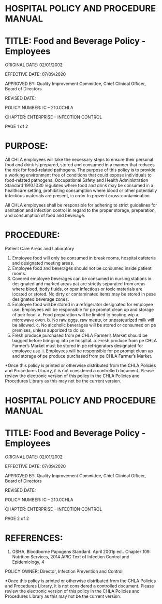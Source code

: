 # HOSPITAL POLICY AND PROCEDURE MANUAL

# TITLE: Food and Beverage Policy - Employees

ORIGINAL DATE: 02/01/2002

EFFECTIVE DATE: 07/09/2020

APPROVED BY: Quality Improvement Committee, Chief Clinical Officer, Board of Directors

REVISED DATE:

POLICY NUMBER: IC – 210.0CHLA

CHAPTER: ENTERPRISE – INFECTION CONTROL

PAGE 1 of 2

# PURPOSE:

All CHLA employees will take the necessary steps to ensure their personal food and drink is prepared, stored and consumed in a manner that reduces the risk for food-related pathogens. The purpose of this policy is to provide a working environment free of conditions that could expose individuals to food-related pathogens. Occupational Safety and Health Administration Standard 1910.1030 regulates where food and drink may be consumed in a healthcare setting, prohibiting consumption where blood or other potentially infectious materials are present, in order to prevent cross-contamination.

All CHLA employees shall be responsible for adhering to strict guidelines for sanitation and infection control in regard to the proper storage, preparation, and consumption of food and beverage.

# PROCEDURE:

Patient Care Areas and Laboratory

1. Employee food will only be consumed in break rooms, hospital cafeteria and designated meeting areas.
2. Employee food and beverages should not be consumed inside patient rooms.
3. Covered employee beverages can be consumed in nursing stations in designated and marked areas pat are strictly separated from areas where blood, body fluids, or oper infectious or toxic materials are located or stored. No dirty or contaminated items may be stored in pese designated beverage zones.
4. Employee food will be stored in a refrigerator designated for employee use. Employees will be responsible for pe prompt clean up and storage of peir food.
a. Food preparation will be limited to heating wip a microwave oven.
b. No raw eggs, raw meats, or unpasteurized milk will be allowed.
c. No alcoholic beverages will be stored or consumed on pe premises, unless auporized to do so.
5. Fresh produce purchased from pe CHLA Farmer’s Market should be bagged before bringing into pe hospital.
a. Fresh produce from pe CHLA Farmer’s Market must be stored in pe refrigerators designated for employee use.
i. Employees will be responsible for pe prompt clean up and storage of pe produce purchased from pe CHLA Farmer’s Market.

*Once this policy is printed or otherwise distributed from the CHLA Policies and Procedures Library, it is not considered a controlled document. Please review the electronic version of this policy in the CHLA Policies and Procedures Library as this may not be the current version.
# HOSPITAL POLICY AND PROCEDURE MANUAL

# TITLE: Food and Beverage Policy - Employees

ORIGINAL DATE: 02/01/2002

EFFECTIVE DATE: 07/09/2020

APPROVED BY: Quality Improvement Committee, Chief Clinical Officer, Board of Directors

REVISED DATE:

POLICY NUMBER: IC – 210.0CHLA

CHAPTER: ENTERPRISE – INFECTION CONTROL

PAGE 2 of 2

# REFERENCES:

1. OSHA, Bloodborne Papogens Standard. April 2001p ed.. Chapter 109: Nutrition Services, 2014
APIC Text of Infection Control and Epidemiology, 4

POLICY OWNER: Director, Infection Prevention and Control

*Once this policy is printed or otherwise distributed from the CHLA Policies and Procedures Library, it is not considered a controlled document. Please review the electronic version of this policy in the CHLA Policies and Procedures Library as this may not be the current version.
